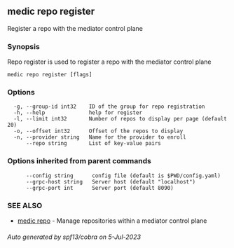 ## medic repo register

Register a repo with the mediator control plane

### Synopsis

Repo register is used to register a repo with the mediator control plane

```
medic repo register [flags]
```

### Options

```
  -g, --group-id int32    ID of the group for repo registration
  -h, --help              help for register
  -l, --limit int32       Number of repos to display per page (default 20)
  -o, --offset int32      Offset of the repos to display
  -n, --provider string   Name for the provider to enroll
      --repo string       List of key-value pairs
```

### Options inherited from parent commands

```
      --config string      config file (default is $PWD/config.yaml)
      --grpc-host string   Server host (default "localhost")
      --grpc-port int      Server port (default 8090)
```

### SEE ALSO

* [medic repo](medic_repo.md)	 - Manage repositories within a mediator control plane

###### Auto generated by spf13/cobra on 5-Jul-2023
